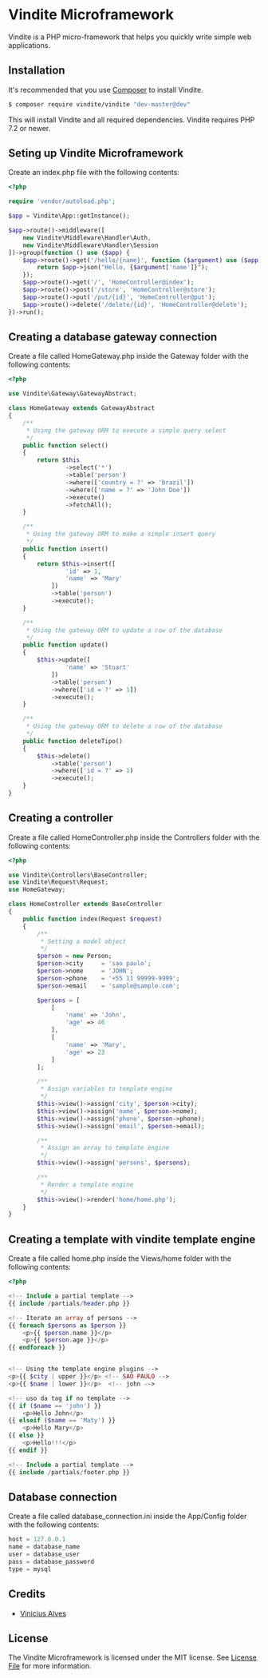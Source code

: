 # Vindite Microframework

Vindite is a PHP micro-framework that helps you quickly write simple web applications.

## Installation

It's recommended that you use [Composer](https://getcomposer.org/) to install Vindite.

```bash
$ composer require vindite/vindite "dev-master@dev"
```

This will install Vindite and all required dependencies. Vindite requires PHP 7.2 or newer.

## Seting up Vindite Microframework

Create an index.php file with the following contents:

```php
<?php

require 'vendor/autoload.php';

$app = Vindite\App::getInstance();

$app->route()->middleware([
    new Vindite\Middleware\Handler\Auth,
    new Vindite\Middleware\Handler\Session
])->group(function () use ($app) {
    $app->route()->get('/hello/{name}', function ($argument) use ($app) {
        return $app->json("Hello, {$argument['name']}");
    });
    $app->route()->get('/', 'HomeController@index');
    $app->route()->post('/store', 'HomeController@store');
    $app->route()->put('/put/{id}', 'HomeController@put');
    $app->route()->delete('/delete/{id}', 'HomeController@delete');
})->run();
```

## Creating a database gateway connection

Create a file called HomeGateway.php inside the Gateway folder with the following contents:

```php
<?php

use Vindite\Gateway\GatewayAbstract;

class HomeGateway extends GatewayAbstract
{
    /**
     * Using the gateway ORM to execute a simple query select
     */
    public function select()
    {
        return $this
                ->select('*')
                ->table('person')
                ->where(['country = ?' => 'brazil'])
                ->where(['name = ?' => 'John Doe'])
                ->execute()
                ->fetchAll();
    }

    /**
     * Using the gateway ORM to make a simple insert query
     */
    public function insert()
    {
        return $this->insert([
                'id' => 1,
                'name' => 'Mary'
            ])
            ->table('person')
            ->execute();
    }

    /**
     * Using the gateway ORM to update a row of the database
     */
    public function update()
    {
        $this->update([
                'name' => 'Stuart'
            ])
            ->table('person')
            ->where(['id = ?' => 1])
            ->execute();
    }

    /**
     * Using the gateway ORM to delete a row of the database
     */
    public function deleteTipo()
    {
        $this->delete()
            ->table('person')
            ->where(['id = ?' => 1)
            ->execute();
    }
}
```

## Creating a controller

Create a file called HomeController.php inside the Controllers folder with the following contents:

```php
<?php

use Vindite\Controllers\BaseController;
use Vindite\Request\Request;
use HomeGateway;

class HomeController extends BaseController
{
    public function index(Request $request)
    {
        /**
         * Setting a model object
         */
        $person = new Person;
        $person->city     = 'sao paulo';
        $person->nome     = 'JOHN';
        $person->phone    = '+55 11 99999-9999';
        $person->email    = 'sample@sample.com';

        $persons = [
            [
                'name' => 'John',
                'age' => 46
            ],
            [
                'name' => 'Mary',
                'age' => 23
            ]
        ];

        /**
         * Assign variables to template engine
         */
        $this->view()->assign('city', $person->city);
        $this->view()->assign('name', $person->nome);
        $this->view()->assign('phone', $person->phone);
        $this->view()->assign('email', $person->email);

        /**
         * Assign an array to template engine
         */
        $this->view()->assign('persons', $persons);

        /**
         * Render a template engine
         */
        $this->view()->render('home/home.php');
    }
}
```

## Creating a template with vindite template engine

Create a file called home.php inside the Views/home folder with the following contents:

```php
<?php

<!-- Include a partial template -->
{{ include /partials/header.php }}

<!-- Iterate an array of persons -->
{{ foreach $persons as $person }}
    <p>{{ $person.name }}</p>
    <p>{{ $person.age }}</p>
{{ endforeach }}


<!-- Using the template engine plugins -->
<p>{{ $city | upper }}</p> <!-- SAO PAULO -->
<p>{{ $name | lower }}</p>  <!-- john -->

<!-- uso da tag if no template -->
{{ if ($name == 'john') }}
    <p>Hello John</p>
{{ elseif ($name == 'Maty') }}
    <p>Hello Mary</p>
{{ else }}
    <p>Hello!!!</p>
{{ endif }}

<!-- Include a partial template -->
{{ include /partials/footer.php }}
```

## Database connection

Create a file called database_connection.ini inside the App/Config folder with the following contents:

```php
host = 127.0.0.1
name = database_name
user = database_user
pass = database_password
type = mysql
```

## Credits

- [Vinicius Alves](https://github.com/vindite)

## License

The Vindite Microframework is licensed under the MIT license. See [License File](LICENSE) for more information.